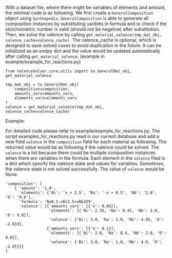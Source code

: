 With a dataset file, where there might be variables of elements and amount, the minimal code is as following. We first create a `GeneralComposition` object using `Synthepedia`. `GeneralComposition` is able to generate all composition instances by substituting varibles in formula and to check if the stoichiometric number is valid (should not be negative) after substitution. Then, we solve the valence by calling `get_material_valence(tmp_mat_obj, valence_cache=valence_cache)`. The valence_cache is optional, which is designed to save solved cases to avoid duplication in the future. It can be initialized as an emtpy dict and the value would be updated automatically after calling `get_material_valence`. (example in example/example_for_reactions.py)

    from ValenceSolver.core.utils import to_GeneralMat_obj, get_material_valence
    
    tmp_mat_obj = to_GeneralMat_obj(
        composition=composition,
        amounts_vars=amounts_vars,
        elements_vars=elements_vars
    )
    valence = get_material_valence(tmp_mat_obj, valence_cache=valence_cache)

Example: 

For detailed code please refer to example/example_for_reactions.py. The script examples_for_reactions.py read in our current database and add a new field `valence` in the `composition` field for each material as following. The returned value would be as following if the valence could be solved. The `valence` is a list because there could be multiple composition instances when there are variables in the formula. Each element in the `valence` filed is a dict which specify the valence state and values for variables. Sometimes, the valence state is not solved successfully. The value of `valence` would be None.

    'composition': [
        { 'amount': '1.0',
          'elements': {'Bi': 'x + 2.5', 'Na': '-x + 0.5', 'Nb': '2.0', 'O': '9.0'},
          'formula': 'Na0.5-xBi2.5+xNb2O9',
          'valence': [{'amounts_vars': [{'x': 0.05}],
                       'elements': [{'Bi': 2.55, 'Na': 0.45, 'Nb': 2.0, 'O': 9.0}],
                       'valence': {'Bi': 3.0, 'Na': 1.0, 'Nb': 4.95, 'O': -2.0}d},
                      {'amounts_vars': [{'x': 0.1}],
                       'elements': [{'Bi': 2.6, 'Na': 0.4, 'Nb': 2.0, 'O': 9.0}],
                       'valence': {'Bi': 3.0, 'Na': 1.0, 'Nb': 4.9, 'O': -2.0}}]}
    ]
    
